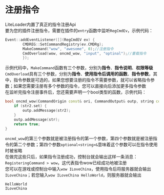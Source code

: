 # 注册指令
LiteLoader内置了真正的指令注册Api  
要为您的插件注册指令，需要在插件的`entry`函数中监听`RegCmdEv`，示例代码：
```cpp
Event::addEventListener([](RegCmdEV ev) {
		CMDREG::SetCommandRegistry(ev.CMDRg);
		MakeCommand("wow", "awesome", 0);//注册指令
		CmdOverload(wow, oncmd_wow, "input", "optinal");//重载指令
		});
```
示例代码中，`MakeCommand`函数有三个参数，分别为**指令**、**指令说明**、**权限等级**  
`CmdOverload`具有三个参数，分别为**指令**、**使用指令后调用的函数**、**指令参数**，其中，指令参数是可选的，如果您想要注册的指令不需要参数，就可以省略指令参数；如果您需要注册有多个参数的指令，您可以直接向后添加更多指令参数  
在监听完指令注册事件后，您还需要声明一个bool类型的函数，示例代码：
```cpp
bool oncmd_wow(CommandOrigin const& ori, CommandOutput& outp, string const& str, optional<int>& str2) {
    if (str2.set) {
        outp.addMessage(str2);
    }
    outp.addMessage(str);
    return true;
}
```
`oncmd_wow`的第三个参数就是被注册指令的第一个参数，第四个参数就是被注册指令的第二个参数；第四个参数`optional<string>&`意味着这个参数可以在指令使用时被省略  
在做完这些只后，如果指令注册成功，控制台就会输出这样一条消息：`RegisteringCommand > wow`，这代表指令wow已经成功地被注册  
您可以在游戏或控制台中输入`wow ILoveChina`，使用指令后将服务器就会输出`ILoveChina`；若您输入`wow ILoveChina HelloWorld`，则服务器就会输出
```
HelloWorld
ILoveChina
```